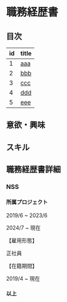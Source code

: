 # 職務経歴書


## 目次

| id | title |
|---|-----------------|
|1 |[aaa](#anchor1) |
|2 |[bbb](#anchor2) |
|3 |[ccc](#anchor3) |
|4 |[ddd](#anchor4) |
|5 |[eee](#anchor5) |

<a id="anchor1"></a>
## 意欲・興味

<a id="anchor2"></a>
## スキル

<a id="anchor3"></a>
## 職務経歴書詳細

<a id="anchor4"></a>
### NSS

<a id="anchor5"></a>
#### 所属プロジェクト

2019/6 ~ 2023/6

2024/7 ~ 現在

【雇用形態】

正社員

【在籍期間】

2019/4 ~ 現在

#### 以上